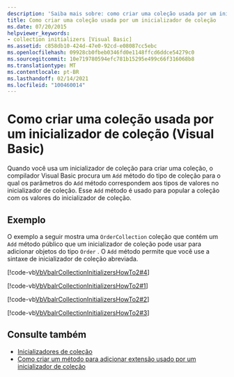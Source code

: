 ```yaml
---
description: 'Saiba mais sobre: como criar uma coleção usada por um inicializador de coleção (Visual Basic)'
title: Como criar uma coleção usada por um inicializador de coleção
ms.date: 07/20/2015
helpviewer_keywords:
- collection initializers [Visual Basic]
ms.assetid: c858db10-424d-47e0-92cd-e08087cc5ebc
ms.openlocfilehash: 09928cb0fbeb0346fd0e1148ffcd6ddce54279c0
ms.sourcegitcommit: 10e719780594efc781b15295e499c66f316068b8
ms.translationtype: MT
ms.contentlocale: pt-BR
ms.lasthandoff: 02/14/2021
ms.locfileid: "100460014"
---
```

# <a name="how-to-create-a-collection-used-by-a-collection-initializer-visual-basic"></a>Como criar uma coleção usada por um inicializador de coleção (Visual Basic)

Quando você usa um inicializador de coleção para criar uma coleção, o compilador Visual Basic procura um `Add` método do tipo de coleção para o qual os parâmetros do `Add` método correspondem aos tipos de valores no inicializador de coleção. Esse `Add` método é usado para popular a coleção com os valores do inicializador de coleção.  
  
## <a name="example"></a>Exemplo  

 O exemplo a seguir mostra uma `OrderCollection` coleção que contém um `Add` método público que um inicializador de coleção pode usar para adicionar objetos do tipo `Order` . O `Add` método permite que você use a sintaxe de inicializador de coleção abreviada.  
  
 [!code-vb[VbVbalrCollectionInitializersHowTo2#4](~/samples/snippets/visualbasic/VS_Snippets_VBCSharp/VbVbalrCollectionInitializersHowTo2/VB/Module1.vb#4)]  
  
 [!code-vb[VbVbalrCollectionInitializersHowTo2#1](~/samples/snippets/visualbasic/VS_Snippets_VBCSharp/VbVbalrCollectionInitializersHowTo2/VB/Module1.vb#1)]  
  
 [!code-vb[VbVbalrCollectionInitializersHowTo2#2](~/samples/snippets/visualbasic/VS_Snippets_VBCSharp/VbVbalrCollectionInitializersHowTo2/VB/Module1.vb#2)]  
  
 [!code-vb[VbVbalrCollectionInitializersHowTo2#3](~/samples/snippets/visualbasic/VS_Snippets_VBCSharp/VbVbalrCollectionInitializersHowTo2/VB/Module1.vb#3)]  
  
## <a name="see-also"></a>Consulte também

- [Inicializadores de coleção](index.md)
- [Como criar um método para adicionar extensão usado por um inicializador de coleção](how-to-create-an-add-extension-method-used-by-a-collection-initializer.md)
